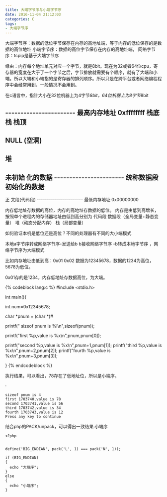 ```yaml
---
title: 大端字节序与小端字节序
date: 2016-11-04 21:12:03
categories: C
tags:
- 大端字节序
---
```


大端字节序：数据的低位字节保存在内存的高地址端，等于内存的低位保存的是数据的高位地址
小端字节序：数据的高位字节保存在内存的高地址端，
网络字节序：tcpip是基于大端字节序
 <!-- more -->

缘由：内存每个地址单元对应一个字节，就是8bit。现在为32或者64位cpu，寄存器的宽度在大于了一个字节之后，字节排放就需要有个顺序，就有了大端和小端。所以大端和小端指的是寄存器的排列顺序。所以只是在跨平台或者网络编程程序中会经常用到，一般情况不会用到。

在c语言中，指针大小在32位机器上为4字节*8bit，64位机器上为8字节*8bit

----------------------- 最高内存地址 0xffffffff
栈底
栈
栈顶
-----------------------

NULL (空洞)
-----------------------
堆
-----------------------
未初始 化的数据
----------------------- 统称数据段
初始化的数据
-----------------------
正 文段(代码段)
----------------------- 最低内存地址 0x00000000


内存低地址存数据的高位，内存的高地址存数据的低位。
内存是由低到高增长，按照单个进程内的存储器地址由低到高分别为 代码段 数据段（全局变量+静态变量） 堆（动态分配内存） 栈（局部变量）

如何验证本机是低位还是高位？不同的处理器有不同的大小端模式


本地a字节序转成网络字节序-发送给b  b接收网络字节序 -b转成本地字节序 ，网络字节序为大端模式


比如内存地址由低到高：0x01 0x02
数据为12345678，数据的1234为高位，5678为低位。

0x01存的是1234，内存低地址存数据高位，为大端。

{% codeblock lang:c %}
#include <stdio.h>

int main(){


  int num=0x12345678;

  char *pnum = (char *)&num;

  printf(" sizeof pnum is %i\n",sizeof(pnum));

  printf("first %p,value is %x\n",pnum,pnum[0]);

  printf("second %p,value is %x\n",pnum+1,pnum[1]);
  printf("third %p,value is %x\n",pnum+2,pnum[2]);
  printf("fourth %p,value is %x\n",pnum+3,pnum[3]);


}
{% endcodeblock %}


执行结果，可以看出，78存在了低地址位，所以是小端序。

·
```
sizeof pnum is 4
first 1703740,value is 78
second 1703741,value is 56
third 1703742,value is 34
fourth 1703743,value is 12
Press any key to continue
```

结合php的PACK/unpack，可以得出一致结果:小端序


```
<?php


define('BIG_ENDIAN', pack('L', 1) === pack('N', 1));

if (BIG_ENDIAN)
{
  echo "大端序";
}
else
{
  echo "小端序";
}
```
